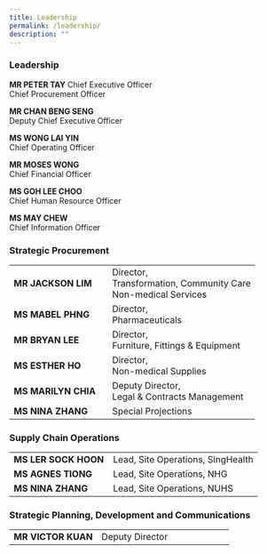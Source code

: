 ```yaml
---
title: Leadership
permalink: /leadership/
description: ""
---
```

### Leadership

**MR PETER TAY**
Chief Executive Officer  
Chief Procurement Officer

**MR CHAN BENG SENG**  
Deputy Chief Executive Officer

**MS WONG LAI YIN**  
Chief Operating Officer

**MR MOSES WONG**  
Chief Financial Officer

**MS GOH LEE CHOO**  
Chief Human Resource Officer

**MS MAY CHEW**  
Chief Information Officer


### Strategic Procurement

<table style="width:100%">

  <tbody><tr>
		<td style="width:40%"><b>MR JACKSON LIM</b></td>
		<td>Director, <br>Transformation, Community Care<br> Non-medical Services</td>
  </tr>
  <tr>
    <td><b>MS MABEL PHNG</b></td>
    <td>Director,  
<br>Pharmaceuticals</td>
		</tr>
			<tr>
    <td><b>MR BRYAN LEE</b></td>
    <td>Director, <br>Furniture,  
Fittings &amp; Equipment</td>
  </tr>
			<tr>
    <td><b>MS ESTHER HO</b></td>
    <td>Director, <br>Non-medical Supplies  </td>
  </tr>
			<tr>
    <td><b>MS MARILYN CHIA</b></td>
    <td>Deputy Director, 
<br>Legal &amp; Contracts Management</td>
  </tr>
		<tr>
    <td><b>MS NINA ZHANG</b></td>
    <td>Special Projections</td>
  </tr>
</tbody></table>



### Supply Chain Operations

<table style="width:100%">
  <tbody><tr>
  </tr>
  <tr>
		<td style="width:40%"><b>MS LER SOCK HOON</b></td>
    <td>Lead, Site Operations, SingHealth</td>
  </tr>
  <tr>
    <td><b>MS AGNES TIONG</b></td>
    <td>Lead, Site Operations, 
		NHG</td>
  </tr>
  <tr>
    <td><b>MS NINA ZHANG</b></td>
    <td>Lead, Site Operations, 
		NUHS</td>
  </tr>
</tbody></table>

### Strategic Planning, Development and Communications

<table style="width:100%">
  <tbody><tr>
  </tr>
  <tr>
		<td style="width:40%"><b>MR VICTOR KUAN </b></td>
    <td>Deputy Director</td>
  </tr>
</tbody></table>